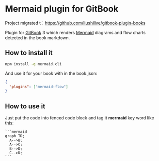# Mermaid plugin for GitBook

Project migrated t：<https://github.com/liushilive/gitbook-plugin-books>

Plugin for [GitBook](https://github.com/GitbookIO/gitbook) 3 which renders [Mermaid](https://github.com/knsv/mermaid) diagrams and flow charts detected in the book markdown.

## How to install it

```bash
npm install -g mermaid.cli
```

And use it for your book with in the book.json:

```json
{
  "plugins": ["mermaid-flow"]
}
```

## How to use it

Just put the code into fenced code block and tag it **mermaid** key word like this:

    ```mermaid
    graph TD;
      A-->B;
      A-->C;
      B-->D;
      C-->D;
    ```
